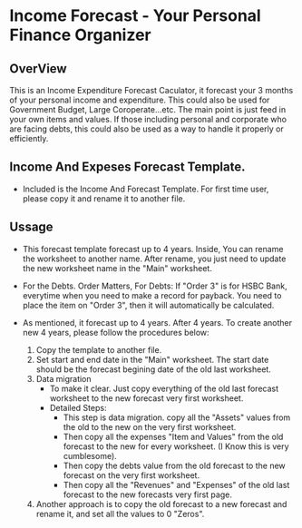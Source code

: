 # Income Forecast - Your Personal Finance Organizer

## OverView

This is an Income Expenditure Forecast Caculator, it forecast your 3 months of your personal income and expenditure.
This could also be used for Government Budget, Large Coroperate...etc. The main point is just feed in your own items
and values. If those including personal and corporate who are facing debts, this could also be used as a way to handle
it properly or efficiently. 

## Income And Expeses Forecast Template.

 * Included is the Income And Forecast Template. For first time user, please copy it and rename it to another file.
    
## Ussage

* This forecast template forecast up to 4 years. Inside, You can rename the worksheet to another name. 
  After rename, you just need to update the new worksheet name in the "Main" worksheet. 

* For the Debts. Order Matters, For Debts: If "Order 3" is for HSBC Bank, everytime when you need to make a record for payback. 
  You need to place the item on "Order 3", then it will automatically be  calculated. 

* As mentioned, it forecast up to 4 years. After 4 years. To create another new 4 years, please follow the procedures below:
    1. Copy the template to another file.
    2. Set start and end date in the "Main" worksheet. The start date should be the forecast begining date of the old last worksheet.
    3. Data migration
        - To make it clear. Just copy everything of the old last forecast worksheet to the new forecast very first worksheet. 
        * Detailed Steps:
          - This step is data migration. copy all the "Assets" values from the old to the new on the very first worksheet. 
          - Then copy all the expenses "Item and Values" from the old forecast to the new for every worksheet. (I Know this is very cumblesome).
          - Then copy the debts value from the old forecast to the new forecast on the very first worksheet.
          - Then copy all the "Revenues" and "Expenses" of the old last forecast to the new forecasts very first page. 
    4. Another approach is to copy the old forecast to a new forecast and rename it, and set all the values to 0 "Zeros".